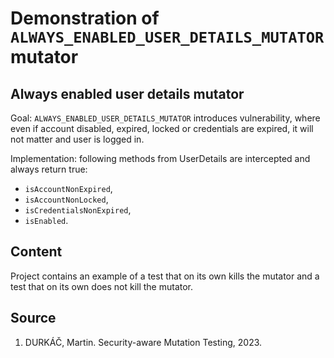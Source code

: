 # Demonstration of `ALWAYS_ENABLED_USER_DETAILS_MUTATOR` mutator

## Always enabled user details mutator

Goal: `ALWAYS_ENABLED_USER_DETAILS_MUTATOR` introduces vulnerability, where even if account disabled, expired, locked or credentials are expired, it will not matter and user is logged in.

Implementation: following methods from UserDetails are intercepted and always return true:

- `isAccountNonExpired`,
- `isAccountNonLocked`,
- `isCredentialsNonExpired`,
- `isEnabled`.

## Content

Project contains an example of a test that on its own kills the mutator and a test that on its own does not kill the mutator.

## Source

1) DURKÁČ, Martin. Security-aware Mutation Testing, 2023.